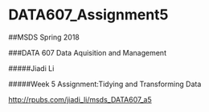 # DATA607_Assignment5
##MSDS Spring 2018 

###DATA 607 Data Aquisition and Management

#####Jiadi Li

#####Week 5 Assignment:Tidying and Transforming Data

http://rpubs.com/jiadi_li/msds_DATA607_a5
